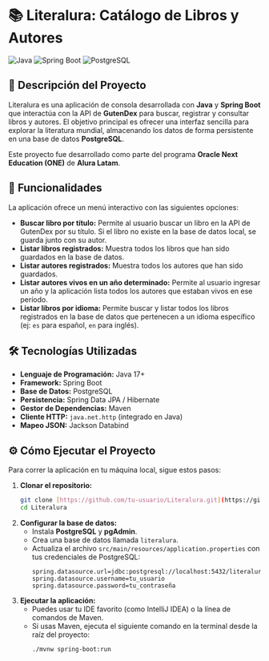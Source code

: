 # 📚 Literalura: Catálogo de Libros y Autores

![Java](https://img.shields.io/badge/Java-ED8B00?style=for-the-badge&logo=openjdk&logoColor=white)
![Spring Boot](https://img.shields.io/badge/Spring_Boot-F2F4F9?style=for-the-badge&logo=spring-boot)
![PostgreSQL](https://img.shields.io/badge/PostgreSQL-316192?style=for-the-badge&logo=postgresql&logoColor=white)

## 📝 Descripción del Proyecto

Literalura es una aplicación de consola desarrollada con **Java** y **Spring Boot** que interactúa con la API de **GutenDex** para buscar, registrar y consultar libros y autores. El objetivo principal es ofrecer una interfaz sencilla para explorar la literatura mundial, almacenando los datos de forma persistente en una base de datos **PostgreSQL**.

Este proyecto fue desarrollado como parte del programa **Oracle Next Education (ONE)** de **Alura Latam**.

## 🚀 Funcionalidades

La aplicación ofrece un menú interactivo con las siguientes opciones:

- **Buscar libro por título:** Permite al usuario buscar un libro en la API de GutenDex por su título. Si el libro no existe en la base de datos local, se guarda junto con su autor.
- **Listar libros registrados:** Muestra todos los libros que han sido guardados en la base de datos.
- **Listar autores registrados:** Muestra todos los autores que han sido guardados.
- **Listar autores vivos en un año determinado:** Permite al usuario ingresar un año y la aplicación lista todos los autores que estaban vivos en ese período.
- **Listar libros por idioma:** Permite buscar y listar todos los libros registrados en la base de datos que pertenecen a un idioma específico (ej: `es` para español, `en` para inglés).

## 🛠️ Tecnologías Utilizadas

- **Lenguaje de Programación:** Java 17+
- **Framework:** Spring Boot
- **Base de Datos:** PostgreSQL
- **Persistencia:** Spring Data JPA / Hibernate
- **Gestor de Dependencias:** Maven
- **Cliente HTTP:** `java.net.http` (integrado en Java)
- **Mapeo JSON:** Jackson Databind

## ⚙️ Cómo Ejecutar el Proyecto

Para correr la aplicación en tu máquina local, sigue estos pasos:

1.  **Clonar el repositorio:**
    ```bash
    git clone [https://github.com/tu-usuario/Literalura.git](https://github.com/tu-usuario/Literalura.git)
    cd Literalura
    ```
2.  **Configurar la base de datos:**
    * Instala **PostgreSQL** y **pgAdmin**.
    * Crea una base de datos llamada `literalura`.
    * Actualiza el archivo `src/main/resources/application.properties` con tus credenciales de PostgreSQL:
        ```properties
        spring.datasource.url=jdbc:postgresql://localhost:5432/literalura
        spring.datasource.username=tu_usuario
        spring.datasource.password=tu_contraseña
        ```
3.  **Ejecutar la aplicación:**
    * Puedes usar tu IDE favorito (como IntelliJ IDEA) o la línea de comandos de Maven.
    * Si usas Maven, ejecuta el siguiente comando en la terminal desde la raíz del proyecto:
        ```bash
        ./mvnw spring-boot:run
        ```
